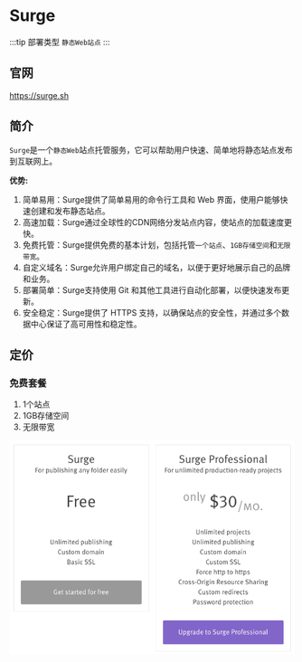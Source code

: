 # Surge

:::tip 部署类型
  `静态Web站点`
:::

## 官网
https://surge.sh

## 简介
`Surge`是一个`静态Web`站点托管服务，它可以帮助用户快速、简单地将静态站点发布到互联网上。

**优势:**
1. 简单易用：Surge提供了简单易用的命令行工具和 Web 界面，使用户能够快速创建和发布静态站点。
2. 高速加载：Surge通过全球性的CDN网络分发站点内容，使站点的加载速度更快。
3. 免费托管：Surge提供免费的基本计划，包括托管`一个站点`、`1GB存储空间`和`无限带宽`。
4. 自定义域名：Surge允许用户绑定自己的域名，以便于更好地展示自己的品牌和业务。
5. 部署简单：Surge支持使用 Git 和其他工具进行自动化部署，以便快速发布更新。
6. 安全稳定：Surge提供了 HTTPS 支持，以确保站点的安全性，并通过多个数据中心保证了高可用性和稳定性。

## 定价
### 免费套餐
1. 1个站点
2. 1GB存储空间
4. 无限带宽

![surge](/serverless/surge.png)